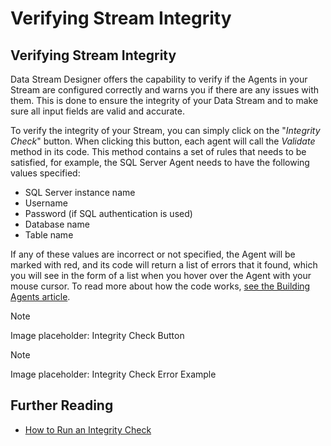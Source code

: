 # Verifying Stream Integrity

## Verifying Stream Integrity

Data Stream Designer offers the capability to verify if the Agents in your Stream are configured correctly and warns you if there are any issues with them. This is done to ensure the integrity of your Data Stream and to make sure all input fields are valid and accurate.

To verify the integrity of your Stream, you can simply click on the "_Integrity Check_" button. When clicking this button, each agent will call the _Validate_ method in its code. This method contains a set of rules that needs to be satisfied, for example, the SQL Server Agent needs to have the following values specified:

* SQL Server instance name
* Username
* Password (if SQL authentication is used)
* Database name
* Table name

If any of these values are incorrect or not specified, the Agent will be marked with red, and its code will return a list of errors that it found, which you will see in the form of a list when you hover over the Agent with your mouse cursor. To read more about how the code works, [see the Building Agents article](../../how-tos/agents/building-agents.md).

> [!NOTE]
> Image placeholder: Integrity Check Button

> [!NOTE]
> Image placeholder: Integrity Check Error Example

## Further Reading

* [How to Run an Integrity Check](../../how-tos/data-streams/run-an-integrity-check.md)
